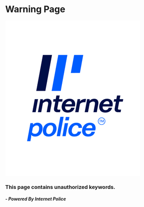# Warning Page

![alt text](https://github.com/MizanurRemon/warningpage/blob/main/ic_logo_vertical.png?raw=true)
### This page contains unauthorized keywords.

##### - Powered By Internet Police
